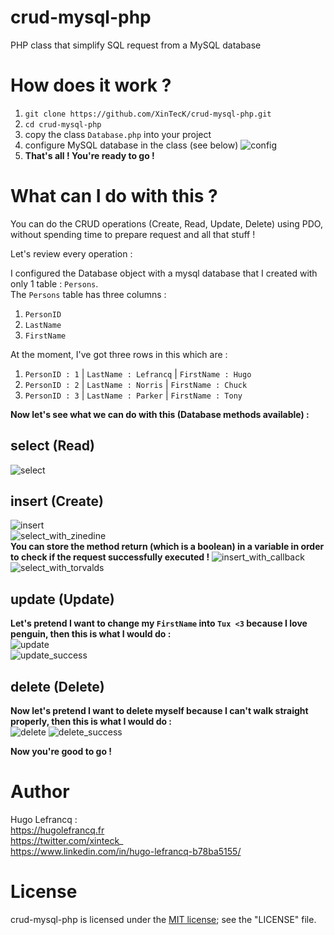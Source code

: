 # crud-mysql-php
PHP class that simplify SQL request from a MySQL database

# How does it work ?
1. `git clone https://github.com/XinTecK/crud-mysql-php.git`
2. `cd crud-mysql-php`
3. copy the class `Database.php` into your project
4. configure MySQL database in the class (see below)
![config](https://user-images.githubusercontent.com/43551457/60887570-09180600-a255-11e9-8ac3-ab21a0216fd1.png)
5. **That's all ! You're ready to go !**  

# What can I do with this ?
You can do the CRUD operations (Create, Read, Update, Delete) using PDO, without spending time to prepare request and all that stuff !  

Let's review every operation :  

I configured the Database object with a mysql database that I created with only 1 table : `Persons`.  
The `Persons` table has three columns :  
1. `PersonID`
2. `LastName`
3. `FirstName`  

At the moment, I've got three rows in this which are :
1. `PersonID : 1` | `LastName : Lefrancq` | `FirstName : Hugo`
2. `PersonID : 2` | `LastName : Norris` | `FirstName : Chuck`
3. `PersonID : 3` | `LastName : Parker` | `FirstName : Tony`

**Now let's see what we can do with this (Database methods available) :**

## select (Read)
![select](https://user-images.githubusercontent.com/43551457/60888339-d838d080-a256-11e9-9229-1011fd5195b3.png)  
## insert (Create)
![insert](https://user-images.githubusercontent.com/43551457/60888432-11714080-a257-11e9-9dbc-f99fd438e614.png)  
![select_with_zinedine](https://user-images.githubusercontent.com/43551457/60888459-1df59900-a257-11e9-8ed9-42fcd963e51a.png)  
**You can store the method return (which is a boolean) in a variable in order to check if the request successfully executed !**
![insert_with_callback](https://user-images.githubusercontent.com/43551457/60888572-6319cb00-a257-11e9-89d6-0a2dff625573.png)  
![select_with_torvalds](https://user-images.githubusercontent.com/43551457/60888598-73ca4100-a257-11e9-9811-98664691e4d4.png)  
## update (Update)
**Let's pretend I want to change my `FirstName` into `Tux <3` because I love penguin, then this is what I would do :**  
![update](https://user-images.githubusercontent.com/43551457/60888775-d58aab00-a257-11e9-8cda-7917cfeb2c05.png)  
![update_success](https://user-images.githubusercontent.com/43551457/60888805-de7b7c80-a257-11e9-8566-f401d61ed710.png)  
## delete (Delete)
**Now let's pretend I want to delete myself because I can't walk straight properly, then this is what I would do :**  
![delete](https://user-images.githubusercontent.com/43551457/60889016-5a75c480-a258-11e9-8fb1-474cd0808229.png)
![delete_success](https://user-images.githubusercontent.com/43551457/60889040-63669600-a258-11e9-8468-11ec26c95392.png)

**Now you're good to go !**

# Author
Hugo Lefrancq :  
https://hugolefrancq.fr  
https://twitter.com/xinteck_  
https://www.linkedin.com/in/hugo-lefrancq-b78ba5155/  

# License  
crud-mysql-php is licensed under the [MIT license](https://opensource.org/licenses/MIT); see the "LICENSE" file.
